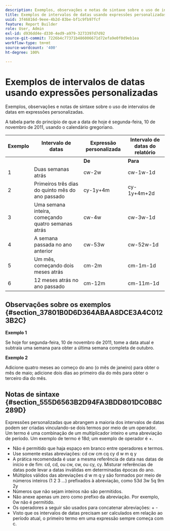 ```yaml
---
description: Exemplos, observações e notas de sintaxe sobre o uso de intervalos de datas em expressões personalizadas.
title: Exemplos de intervalos de datas usando expressões personalizadas
uuid: 3f46816d-9eee-4b2d-83be-bf1c9fb97fcf
feature: Report Builder
role: User, Admin
exl-id: d936dd4e-d330-4ed9-a979-3273397d7d92
source-git-commit: 7226b4c77371b486006671d72efa9e0f0d9eb1ea
workflow-type: tm+mt
source-wordcount: '400'
ht-degree: 100%

---
```


# Exemplos de intervalos de datas usando expressões personalizadas

Exemplos, observações e notas de sintaxe sobre o uso de intervalos de datas em expressões personalizadas.

A tabela parte do princípio de que a data de hoje é segunda-feira, 10 de novembro de 2011, usando o calendário gregoriano.

| Exemplo | Intervalo de datas | Expressão personalizada | Intervalo de datas do relatório |
|---|---|---|---|
|  |  | **De** | **Para** |  |
| 1 | Duas semanas atrás | cw-2w | cw-1w-1d | 26 de out. a 1º de nov. |
| 2 | Primeiros três dias do quinto mês do ano passado | cy-1y+4m | cy-1y+4m+2d | 1º de maio 3 de maio de 2010 |
| 3 | Uma semana inteira, começando quatro semanas atrás | cw-4w | cw-3w-1d | 12 de out. a 18 de out. |
| 4 | A semana passada no ano anterior | cw-53w | cw-52w-1d | de nov. a 9 de nov. 2010 |
| 5 | Um mês, começando dois meses atrás | cm-2m | cm-1m-1d | 1º de set. a 30 de set. |
| 6 | 12 meses atrás no ano passado | cm-12m | cm-11m-1d | 1º de nov. a 30 de nov. 2010 |

## Observações sobre os exemplos {#section_37801B0D6D364ABAA8DCE3A4C0123B2C}

**Exemplo 1**

Se hoje for segunda-feira, 10 de novembro de 2011, tome a data atual e subtraia uma semana para obter a última semana completa de outubro.

**Exemplo 2**

Adicione quatro meses ao começo do ano (o mês de janeiro) para obter o mês de maio; adicione dois dias ao primeiro dia do mês para obter o terceiro dia do mês.

## Notas de sintaxe {#section_555D6563B2D94FA3BDD801DC0B8C289D}

Expressões personalizadas que abrangem a maioria dos intervalos de datas podem ser criadas vinculando-se dois termos por meio de um operador. Um termo é uma combinação de um multiplicador inteiro e uma abreviação de período. Um exemplo de termo é 18d; um exemplo de operador é +.

* Não é permitido que haja espaço em branco entre operadores e termos.
* Use somente estas abreviações: cd cw cm cq cy d w m q y
* A prática recomendada é usar a mesma referência de data nas datas de início e de fim: cd, cd, ou cw, cw, ou cy, cy. Misturar referências de datas pode levar a datas inválidas em determinadas épocas do ano.
* Múltiplos válidos das abreviações d w m q y são formados por meio de números inteiros (1 2 3 ...) prefixados à abreviação, como 53d 3w 5q 9m 2y
* Números que não sejam inteiros não são permitidos.
* Não anexe apenas um zero como prefixo da abreviação. Por exemplo, 0w não é permitido.
* Os operadores a seguir são usados para concatenar abreviações: + -
* Visto que os intervalos de datas precisam ser calculados em relação ao período atual, o primeiro termo em uma expressão sempre começa com c.

